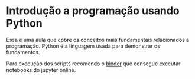 # Introdução a programação usando Python

Essa é uma aula que cobre os conceitos mais fundamentais relacionados a programação. Python é a linguagem usada para demonstrar os fundamentos.

Para execução dos scripts recomendo o [binder](http://mybinder.org) que consegue executar notebooks do jupyter online. 
